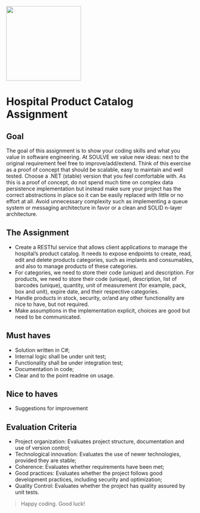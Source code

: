 <img src="https://www.soulve.nu/wp-content/uploads/2019/11/logo-soulve.png" width="200">

# Hospital Product Catalog Assignment

## Goal

The goal of this assignment is to show your coding skills and what you value in software engineering. At SOULVE we value new ideas: next to the original requirement feel free to improve/add/extend.
Think of this exercise as a proof of concept that should be scalable, easy to maintain and well tested. Choose a .NET (stable) version that you feel comfortable with.
As this is a proof of concept, do not spend much time on complex data persistence implementation but instead make sure your project has the correct abstractions in place so it can be easily replaced with little or no effort at all.
Avoid unnecessary complexity such as implementing a queue system or messaging architecture in favor or a clean and SOLID n-layer architecture.

## The Assignment

- Create a RESTful service that allows client applications to manage the hospital’s product catalog. It needs to expose endpoints to create, read, edit and delete products categories, such as implants and consumables, and also to manage products of these categories.
- For categories, we need to store their code (unique) and description. For products, we need to store their code (unique), description, list of barcodes (unique), quantity, unit of measurement (for example, pack, box and unit), expire date, and their respective categories.
- Handle products in stock, security, or/and any other functionality are nice to have, but not required.
- Make assumptions in the implementation explicit, choices are good but need to be communicated.

## Must haves

- Solution written in C#;
- Internal logic shall be under unit test;
- Functionality shall be under integration test;
- Documentation in code;
- Clear and to the point readme on usage.

## Nice to haves

- Suggestions for improvement

## Evaluation Criteria

- Project organization: Evaluates project structure, documentation and use of version control;
- Technological innovation: Evaluates the use of newer technologies, provided they are stable;
- Coherence: Evaluates whether requirements have been met;
- Good practices: Evaluates whether the project follows good development practices, including security and optimization;
- Quality Control: Evaluates whether the project has quality assured by unit tests.

> Happy coding. Good luck!
